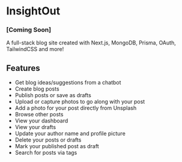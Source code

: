 # InsightOut

### [Coming Soon]

A full-stack blog site created with Next.js, MongoDB, Prisma, OAuth, TailwindCSS and more!

## Features

- Get blog ideas/suggestions from a chatbot
- Create blog posts
- Publish posts or save as drafts
- Upload or capture photos to go along with your post
- Add a photo for your post directly from Unsplash
- Browse other posts
- View your dashboard
- View your drafts
- Update your author name and profile picture
- Delete your posts or drafts
- Mark your published post as draft
- Search for posts via tags
